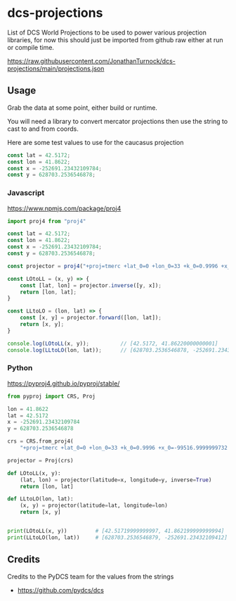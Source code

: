 # dcs-projections

List of DCS World Projections to be used to power various projection libraries, for now this should just be imported from github raw either at run or compile time.

https://raw.githubusercontent.com/JonathanTurnock/dcs-projections/main/projections.json

## Usage

Grab the data at some point, either build or runtime.

You will need a library to convert mercator projections then use the string to cast to and from coords.

Here are some test values to use for the caucasus projection

```javascript
const lat = 42.5172;
const lon = 41.8622;
const x = -252691.23432109784;
const y = 628703.2536546878;
```

### Javascript

https://www.npmjs.com/package/proj4

```javascript
import proj4 from "proj4"

const lat = 42.5172;
const lon = 41.8622;
const x = -252691.23432109784;
const y = 628703.2536546878;

const projector = proj4("+proj=tmerc +lat_0=0 +lon_0=33 +k_0=0.9996 +x_0=-99516.9999999732 +y_0=-4998114.999999984 +towgs84=0,0,0,0,0,0,0 +units=m +vunits=m +ellps=WGS84 +no_defs +axis=neu");

const LOtoLL = (x, y) => {
    const [lat, lon] = projector.inverse([y, x]);
    return [lon, lat];
}

const LLtoLO = (lon, lat) => {
    const [x, y] = projector.forward([lon, lat]);
    return [x, y];
}

console.log(LOtoLL(x, y));          // [42.5172, 41.86220000000001]
console.log(LLtoLO(lon, lat));      // [628703.2536546878, -252691.23432109...]
```

### Python

https://pyproj4.github.io/pyproj/stable/

```python
from pyproj import CRS, Proj

lon = 41.8622
lat = 42.5172
x = -252691.23432109784
y = 628703.2536546878

crs = CRS.from_proj4(
    "+proj=tmerc +lat_0=0 +lon_0=33 +k_0=0.9996 +x_0=-99516.9999999732 +y_0=-4998114.999999984 +towgs84=0,0,0,0,0,0,0 +units=m +vunits=m +ellps=WGS84 +no_defs +axis=neu")

projector = Proj(crs)

def LOtoLL(x, y):
    (lat, lon) = projector(latitude=x, longitude=y, inverse=True)
    return [lon, lat]

def LLtoLO(lon, lat):
    (x, y) = projector(latitude=lat, longitude=lon)
    return [x, y]


print(LOtoLL(x, y))         # [42.51719999999997, 41.862199999999994]
print(LLtoLO(lon, lat))     # [628703.2536546879, -252691.23432109412]
```

## Credits

Credits to the PyDCS team for the values from the strings

- https://github.com/pydcs/dcs

